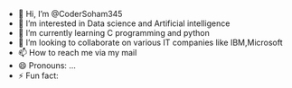 - 👋 Hi, I’m @CoderSoham345
- 👀 I’m interested in Data science and Artificial intelligence
- 🌱 I’m currently learning C programming and python
- 💞️ I’m looking to collaborate on various IT companies like IBM,Microsoft
- 📫 How to reach me via my mail
- 😄 Pronouns: ...
- ⚡ Fun fact: 

<!---
CoderSoham345/CoderSoham345 is a ✨ special ✨ repository because its `README.md` (this file) appears on your GitHub profile.
You can click the Preview link to take a look at your changes.
--->
